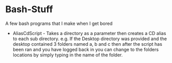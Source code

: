 Bash-Stuff
==========

A few bash programs that I make when I get bored 

* AliasCdScript - Takes a directory as a parameter then creates a CD alias to each sub directory. e.g. If the Desktop directory was provided and the desktop contained 3 folders named a, b and c then after the script has been ran and you have logged back in you can change to the folders locations by simply typing in the name of the folder.
